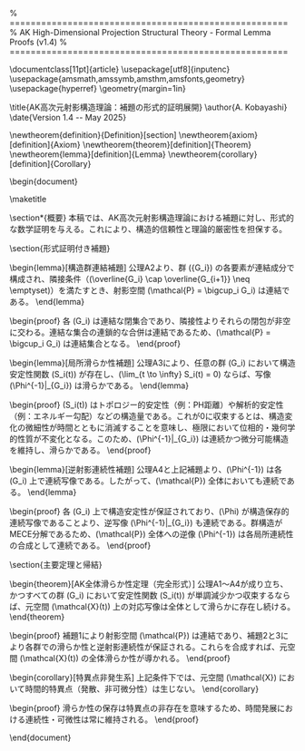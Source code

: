% =====================================================
% AK High-Dimensional Projection Structural Theory - Formal Lemma Proofs (v1.4)
% =====================================================

\documentclass[11pt]{article}
\usepackage[utf8]{inputenc}
\usepackage{amsmath,amssymb,amsthm,amsfonts,geometry}
\usepackage{hyperref}
\geometry{margin=1in}

\title{AK高次元射影構造理論：補題の形式的証明展開}
\author{A. Kobayashi}
\date{Version 1.4 -- May 2025}

\newtheorem{definition}{Definition}[section]
\newtheorem{axiom}[definition]{Axiom}
\newtheorem{theorem}[definition]{Theorem}
\newtheorem{lemma}[definition]{Lemma}
\newtheorem{corollary}[definition]{Corollary}

\begin{document}

\maketitle

\section*{概要}
本稿では、AK高次元射影構造理論における補題に対し、形式的な数学証明を与える。これにより、構造的信頼性と理論的厳密性を担保する。

\section{形式証明付き補題}

\begin{lemma}[構造群連結補題]
公理A2より、群 \(\{G_i\}\) の各要素が連結成分で構成され、隣接条件（\(\overline{G_i} \cap \overline{G_{i+1}} \neq \emptyset\)）を満たすとき、射影空間 \(\mathcal{P} = \bigcup_i G_i\) は連結である。
\end{lemma}

\begin{proof}
各 \(G_i\) は連結な閉集合であり、隣接性よりそれらの閉包が非空に交わる。連結な集合の連鎖的な合併は連結であるため、\(\mathcal{P} = \bigcup_i G_i\) は連結集合となる。
\end{proof}

\begin{lemma}[局所滑らか性補題]
公理A3により、任意の群 \(G_i\) において構造安定性関数 \(S_i(t)\) が存在し、\(\lim_{t \to \infty} S_i(t) = 0\) ならば、写像 \(\Phi^{-1}|_{G_i}\) は滑らかである。
\end{lemma}

\begin{proof}
\(S_i(t)\) はトポロジー的安定性（例：PH距離）や解析的安定性（例：エネルギー勾配）などの構造量である。これが0に収束するとは、構造変化の微細性が時間とともに消滅することを意味し、極限において位相的・幾何学的性質が不変化となる。このため、\(\Phi^{-1}|_{G_i}\) は連続かつ微分可能構造を維持し、滑らかである。
\end{proof}

\begin{lemma}[逆射影連続性補題]
公理A4と上記補題より、\(\Phi^{-1}\) は各 \(G_i\) 上で連続写像である。したがって、\(\mathcal{P}\) 全体においても連続である。
\end{lemma}

\begin{proof}
各 \(G_i\) 上で構造安定性が保証されており、\(\Phi\) が構造保存的連続写像であることより、逆写像 \(\Phi^{-1}|_{G_i}\) も連続である。群構造がMECE分解であるため、\(\mathcal{P}\) 全体への逆像 \(\Phi^{-1}\) は各局所連続性の合成として連続である。
\end{proof}

\section{主要定理と帰結}

\begin{theorem}[AK全体滑らか性定理（完全形式）]
公理A1〜A4が成り立ち、かつすべての群 \(G_i\) において安定性関数 \(S_i(t)\) が単調減少かつ収束するならば、元空間 \(\mathcal{X}(t)\) 上の対応写像は全体として滑らかに存在し続ける。
\end{theorem}

\begin{proof}
補題1により射影空間 \(\mathcal{P}\) は連結であり、補題2と3により各群での滑らか性と逆射影連続性が保証される。これらを合成すれば、元空間 \(\mathcal{X}(t)\) の全体滑らか性が導かれる。
\end{proof}

\begin{corollary}[特異点非発生系]
上記条件下では、元空間 \(\mathcal{X}\) において時間的特異点（発散、非可微分性）は生じない。
\end{corollary}

\begin{proof}
滑らか性の保存は特異点の非存在を意味するため、時間発展における連続性・可微性は常に維持される。
\end{proof}

\end{document}
